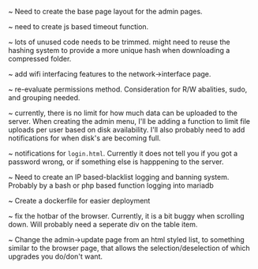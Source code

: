 ~ Need to create the base page layout for the admin pages.

~ need to create js based timeout function.

~ lots of unused code needs to be trimmed. might need to reuse the hashing system to provide a more unique hash when downloading a compressed folder.

~ add wifi interfacing features to the network->interface page.

~ re-evaluate permissions method. Consideration for R/W abalities, sudo, and grouping needed.

~ currently, there is no limit for how much data can be uploaded to the server. When creating the admin menu, I'll be adding a function to limit file uploads per user based on disk availability. I'll also probably need to add notifications for when disk's are becoming full.

~ notifications for `login.html`. Currently it does not tell you if you got a password wrong, or if something else is happpening to the server.

~ Need to create an IP based-blacklist logging and banning system. Probably by a bash or php based function logging into mariadb

~ Create a dockerfile for easier deployment

~ fix the hotbar of the browser. Currently, it is a bit buggy when scrolling down. Will probably need a seperate div on the table item.

~ Change the admin->update page from an html styled list, to something similar to the browser page, that allows the selection/deselection of which upgrades you do/don't want.

